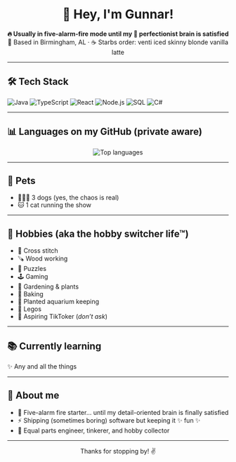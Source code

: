 <!-- Profile README for gunnarhurst -->

<h1 align="center">👋 Hey, I'm Gunnar!</h1>

<p align="center">
  <b>🔥 Usually in five-alarm-fire mode until my 🧠 perfectionist brain is satisfied</b><br/>
  🏡 Based in Birmingham, AL · ☕ Starbs order: venti iced skinny blonde vanilla latte
</p>

---

## 🛠️ Tech Stack
![Java](https://img.shields.io/badge/Java-ed8b00?logo=openjdk&logoColor=white)
![TypeScript](https://img.shields.io/badge/TypeScript-3178C6?logo=typescript&logoColor=white)
![React](https://img.shields.io/badge/React-20232a?logo=react&logoColor=61DAFB)
![Node.js](https://img.shields.io/badge/Node.js-339933?logo=node.js&logoColor=white)
![SQL](https://img.shields.io/badge/SQL-2F2F2F?logo=database&logoColor=white)
![C#](https://img.shields.io/badge/C%23%20.NET-512BD4?logo=dotnet&logoColor=white)

---

## 📊 Languages on my GitHub (private aware)

<p align="center">
  <img src="assets/top-langs.svg" alt="Top languages" />
</p>

---

## 🐾 Pets
- 🐶🐶🐶 3 dogs (yes, the chaos is real)  
- 🐱 1 cat running the show  

---

## 🎨 Hobbies (aka the hobby switcher life™)
- 🧵 Cross stitch  
- 🪚 Wood working  
- 🧩 Puzzles  
- 🕹️ Gaming  
- 🌱 Gardening & plants  
- 🍞 Baking  
- 🪸 Planted aquarium keeping  
- 🧱 Legos  
- 🎥 Aspiring TikToker (*don’t ask*)  

---

## 📚 Currently learning
✨ Any and all the things 

---

## 🧠 About me
- 🚨 Five-alarm fire starter… until my detail-oriented brain is finally satisfied  
- ⚡ Shipping (sometimes boring) software but keeping it ✨ fun ✨  
- 🌈 Equal parts engineer, tinkerer, and hobby collector  

---

<p align="center">
  Thanks for stopping by! ✌️
</p>
